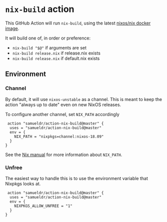 `nix-build` action
==================

This GitHub Action will run `nix-build`, using the latest
[nixos/nix docker image](https://github.com/NixOS/docker).

It will build one of, in order or preference:

 * `nix-build "$@"` if arguments are set
 * `nix-build release.nix` if release.nix exists
 * `nix-build release.nix` if default.nix exists

Environment
-----------

### Channel

By default, it will use `nixos-unstable` as a channel. This is meant to
keep the action "always up to date" even on new NixOS releases.

To configure another channel, set `NIX_PATH` accordingly

```
 action "samueldr/action-nix-build@master" {
  uses = "samueldr/action-nix-build@master"
  env = {
    NIX_PATH = "nixpkgs=channel:nixos-18.09"
  }
}
```

See the [Nix manual](https://nixos.org/nix/manual/) for more information about
`NIX_PATH`.

### Unfree

The easiest way to handle this is to use the environment variable that Nixpkgs
looks at.

```
 action "samueldr/action-nix-build@master" {
  uses = "samueldr/action-nix-build@master"
  env = {
    NIXPKGS_ALLOW_UNFREE = "1"
  }
}
```

